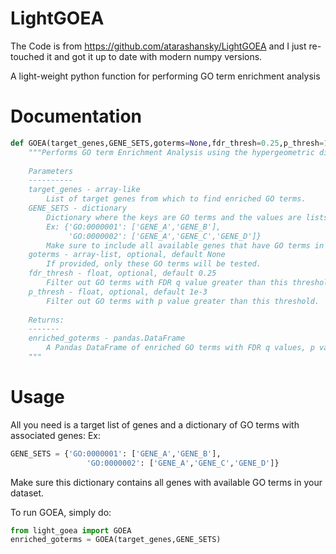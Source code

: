 # LightGOEA

The Code is from https://github.com/atarashansky/LightGOEA and I just re-touched it and got it up to date with modern numpy versions.

A light-weight python function for performing GO term enrichment analysis

# Documentation

```python
def GOEA(target_genes,GENE_SETS,goterms=None,fdr_thresh=0.25,p_thresh=1e-3): 
    """Performs GO term Enrichment Analysis using the hypergeometric distribution.
    
    Parameters
    ----------
    target_genes - array-like
        List of target genes from which to find enriched GO terms.
    GENE_SETS - dictionary
        Dictionary where the keys are GO terms and the values are lists of genes associated with each GO term.
        Ex: {'GO:0000001': ['GENE_A','GENE_B'],
             'GO:0000002': ['GENE_A','GENE_C','GENE_D']}
        Make sure to include all available genes that have GO terms in your dataset.
    goterms - array-list, optional, default None
        If provided, only these GO terms will be tested.
    fdr_thresh - float, optional, default 0.25
        Filter out GO terms with FDR q value greater than this threshold.
    p_thresh - float, optional, default 1e-3
        Filter out GO terms with p value greater than this threshold.
        
    Returns:
    -------
    enriched_goterms - pandas.DataFrame
        A Pandas DataFrame of enriched GO terms with FDR q values, p values, and associated genes provided.
    """
```    

# Usage
All you need is a target list of genes and a dictionary of GO terms with associated genes:
  Ex: 
  ```python
  GENE_SETS = {'GO:0000001': ['GENE_A','GENE_B'],
                   'GO:0000002': ['GENE_A','GENE_C','GENE_D']}
  ```
Make sure this dictionary contains all genes with available GO terms in your dataset.

To run GOEA, simply do:
```python
from light_goea import GOEA
enriched_goterms = GOEA(target_genes,GENE_SETS)
```
